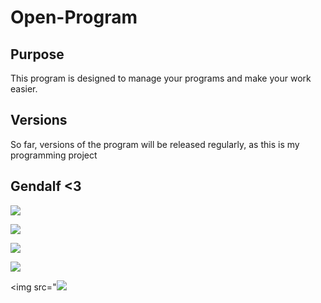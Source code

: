 ﻿<h1>Open-Program</h1>
 
<h2>Purpose</h2>
<p>This program is designed to manage your programs and make your work easier.</p>
<h2>Versions</h2>
<p>
So far, versions of the program will be released regularly, as this is my programming project</p>
<h2>Gendalf <3</h2>
<img src="https://misha133.ru/7Q3S.gif"></img>

<img src="https://misha133.ru/zhmix.gif"> </img>

<img src="https://misha133.ru/amogus.gif"> </img>

<img src="https://misha133.ru/m133.png"> </img>

<img src="<img src="https://misha133.ru/7Q3S.gif"> </img>


